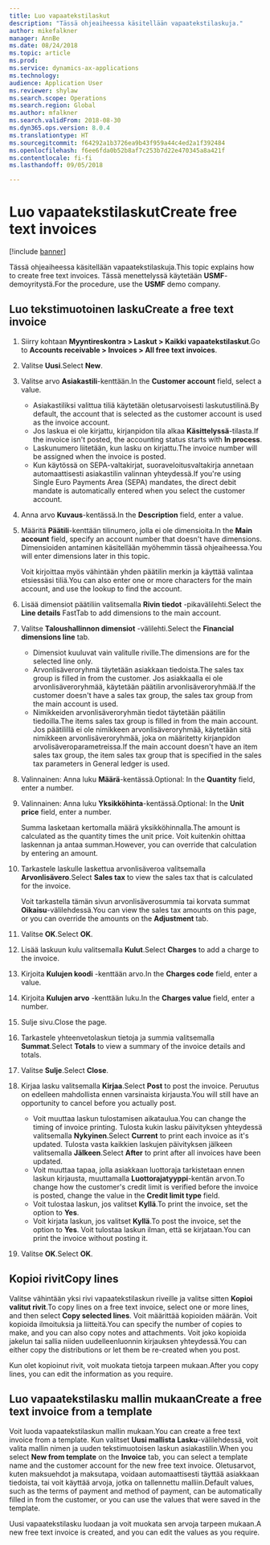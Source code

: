 ```yaml
--- 
title: Luo vapaatekstilaskut
description: "Tässä ohjeaiheessa käsitellään vapaatekstilaskuja."
author: mikefalkner
manager: AnnBe
ms.date: 08/24/2018
ms.topic: article
ms.prod: 
ms.service: dynamics-ax-applications
ms.technology: 
audience: Application User
ms.reviewer: shylaw
ms.search.scope: Operations
ms.search.region: Global
ms.author: mfalkner
ms.search.validFrom: 2018-08-30
ms.dyn365.ops.version: 8.0.4
ms.translationtype: HT
ms.sourcegitcommit: f64292a1b3726ea9b43f959a44c4ed2a1f392484
ms.openlocfilehash: f6ee6fda0b52b8af7c253b7d22e470345a8a421f
ms.contentlocale: fi-fi
ms.lasthandoff: 09/05/2018

---
```


# <a name="create-free-text-invoices"></a><span data-ttu-id="540cc-103">Luo vapaatekstilaskut</span><span class="sxs-lookup"><span data-stu-id="540cc-103">Create free text invoices</span></span>

[!include [banner](../includes/banner.md)]

<span data-ttu-id="540cc-104">Tässä ohjeaiheessa käsitellään vapaatekstilaskuja.</span><span class="sxs-lookup"><span data-stu-id="540cc-104">This topic explains how to create free text invoices.</span></span> <span data-ttu-id="540cc-105">Tässä menettelyssä käytetään **USMF**-demoyritystä.</span><span class="sxs-lookup"><span data-stu-id="540cc-105">For the procedure, use the **USMF** demo company.</span></span>

## <a name="create-a-free-text-invoice"></a><span data-ttu-id="540cc-106">Luo tekstimuotoinen lasku</span><span class="sxs-lookup"><span data-stu-id="540cc-106">Create a free text invoice</span></span>

1. <span data-ttu-id="540cc-107">Siirry kohtaan **Myyntireskontra \> Laskut \> Kaikki vapaatekstilaskut**.</span><span class="sxs-lookup"><span data-stu-id="540cc-107">Go to **Accounts receivable \> Invoices \> All free text invoices**.</span></span>
2. <span data-ttu-id="540cc-108">Valitse **Uusi**.</span><span class="sxs-lookup"><span data-stu-id="540cc-108">Select **New**.</span></span>
3. <span data-ttu-id="540cc-109">Valitse arvo **Asiakastili**-kenttään.</span><span class="sxs-lookup"><span data-stu-id="540cc-109">In the **Customer account** field, select a value.</span></span>

    * <span data-ttu-id="540cc-110">Asiakastiliksi valittua tiliä käytetään oletusarvoisesti laskutustilinä.</span><span class="sxs-lookup"><span data-stu-id="540cc-110">By default, the account that is selected as the customer account is used as the invoice account.</span></span>
    * <span data-ttu-id="540cc-111">Jos laskua ei ole kirjattu, kirjanpidon tila alkaa **Käsittelyssä**-tilasta.</span><span class="sxs-lookup"><span data-stu-id="540cc-111">If the invoice isn't posted, the accounting status starts with **In process**.</span></span>
    * <span data-ttu-id="540cc-112">Laskunumero liitetään, kun lasku on kirjattu.</span><span class="sxs-lookup"><span data-stu-id="540cc-112">The invoice number will be assigned when the invoice is posted.</span></span>
    * <span data-ttu-id="540cc-113">Kun käytössä on SEPA-valtakirjat, suoraveloitusvaltakirja annetaan automaattisesti asiakastilin valinnan yhteydessä.</span><span class="sxs-lookup"><span data-stu-id="540cc-113">If you're using Single Euro Payments Area (SEPA) mandates, the direct debit mandate is automatically entered when you select the customer account.</span></span>

4. <span data-ttu-id="540cc-114">Anna arvo **Kuvaus**-kentässä.</span><span class="sxs-lookup"><span data-stu-id="540cc-114">In the **Description** field, enter a value.</span></span>
5. <span data-ttu-id="540cc-115">Määritä **Päätili**-kenttään tilinumero, jolla ei ole dimensioita.</span><span class="sxs-lookup"><span data-stu-id="540cc-115">In the **Main account** field, specify an account number that doesn't have dimensions.</span></span> <span data-ttu-id="540cc-116">Dimensioiden antaminen käsitellään myöhemmin tässä ohjeaiheessa.</span><span class="sxs-lookup"><span data-stu-id="540cc-116">You will enter dimensions later in this topic.</span></span>

    <span data-ttu-id="540cc-117">Voit kirjoittaa myös vähintään yhden päätilin merkin ja käyttää valintaa etsiessäsi tiliä.</span><span class="sxs-lookup"><span data-stu-id="540cc-117">You can also enter one or more characters for the main account, and use the lookup to find the account.</span></span>

6. <span data-ttu-id="540cc-118">Lisää dimensiot päätiliin valitsemalla **Rivin tiedot** -pikavälilehti.</span><span class="sxs-lookup"><span data-stu-id="540cc-118">Select the **Line details** FastTab to add dimensions to the main account.</span></span>
7. <span data-ttu-id="540cc-119">Valitse **Taloushallinnon dimensiot** -välilehti.</span><span class="sxs-lookup"><span data-stu-id="540cc-119">Select the **Financial dimensions line** tab.</span></span>

    * <span data-ttu-id="540cc-120">Dimensiot kuuluvat vain valitulle riville.</span><span class="sxs-lookup"><span data-stu-id="540cc-120">The dimensions are for the selected line only.</span></span>
    * <span data-ttu-id="540cc-121">Arvonlisäveroryhmä täytetään asiakkaan tiedoista.</span><span class="sxs-lookup"><span data-stu-id="540cc-121">The sales tax group is filled in from the customer.</span></span> <span data-ttu-id="540cc-122">Jos asiakkaalla ei ole arvonlisäveroryhmää, käytetään päätilin arvonlisäveroryhmää.</span><span class="sxs-lookup"><span data-stu-id="540cc-122">If the customer doesn't have a sales tax group, the sales tax group from the main account is used.</span></span>
    * <span data-ttu-id="540cc-123">Nimikkeiden arvonlisäveroryhmän tiedot täytetään päätilin tiedoilla.</span><span class="sxs-lookup"><span data-stu-id="540cc-123">The items sales tax group is filled in from the main account.</span></span> <span data-ttu-id="540cc-124">Jos päätilillä ei ole nimikkeen arvonlisäveroryhmää, käytetään sitä nimikkeen arvonlisäveroryhmää, joka on määritetty kirjanpidon arvolisäveroparametreissa.</span><span class="sxs-lookup"><span data-stu-id="540cc-124">If the main account doesn't have an item sales tax group, the item sales tax group that is specified in the sales tax parameters in General ledger is used.</span></span>

8. <span data-ttu-id="540cc-125">Valinnainen: Anna luku **Määrä**-kentässä.</span><span class="sxs-lookup"><span data-stu-id="540cc-125">Optional: In the **Quantity** field, enter a number.</span></span>
9. <span data-ttu-id="540cc-126">Valinnainen: Anna luku **Yksikköhinta**-kentässä.</span><span class="sxs-lookup"><span data-stu-id="540cc-126">Optional: In the **Unit price** field, enter a number.</span></span>

    <span data-ttu-id="540cc-127">Summa lasketaan kertomalla määrä yksikköhinnalla.</span><span class="sxs-lookup"><span data-stu-id="540cc-127">The amount is calculated as the quantity times the unit price.</span></span> <span data-ttu-id="540cc-128">Voit kuitenkin ohittaa laskennan ja antaa summan.</span><span class="sxs-lookup"><span data-stu-id="540cc-128">However, you can override that calculation by entering an amount.</span></span>

10. <span data-ttu-id="540cc-129">Tarkastele laskulle laskettua arvonlisäveroa valitsemalla **Arvonlisävero**.</span><span class="sxs-lookup"><span data-stu-id="540cc-129">Select **Sales tax** to view the sales tax that is calculated for the invoice.</span></span>

    <span data-ttu-id="540cc-130">Voit tarkastella tämän sivun arvonlisäverosummia tai korvata summat **Oikaisu**-välilehdessä.</span><span class="sxs-lookup"><span data-stu-id="540cc-130">You can view the sales tax amounts on this page, or you can override the amounts on the **Adjustment** tab.</span></span>

11. <span data-ttu-id="540cc-131">Valitse **OK**.</span><span class="sxs-lookup"><span data-stu-id="540cc-131">Select **OK**.</span></span>
12. <span data-ttu-id="540cc-132">Lisää laskuun kulu valitsemalla **Kulut**.</span><span class="sxs-lookup"><span data-stu-id="540cc-132">Select **Charges** to add a charge to the invoice.</span></span>
13. <span data-ttu-id="540cc-133">Kirjoita **Kulujen koodi** -kenttään arvo.</span><span class="sxs-lookup"><span data-stu-id="540cc-133">In the **Charges code** field, enter a value.</span></span>
14. <span data-ttu-id="540cc-134">Kirjoita **Kulujen arvo** -kenttään luku.</span><span class="sxs-lookup"><span data-stu-id="540cc-134">In the **Charges value** field, enter a number.</span></span>
15. <span data-ttu-id="540cc-135">Sulje sivu.</span><span class="sxs-lookup"><span data-stu-id="540cc-135">Close the page.</span></span>
16. <span data-ttu-id="540cc-136">Tarkastele yhteenvetolaskun tietoja ja summia valitsemalla **Summat**.</span><span class="sxs-lookup"><span data-stu-id="540cc-136">Select **Totals** to view a summary of the invoice details and totals.</span></span>
17. <span data-ttu-id="540cc-137">Valitse **Sulje**.</span><span class="sxs-lookup"><span data-stu-id="540cc-137">Select **Close**.</span></span>
18. <span data-ttu-id="540cc-138">Kirjaa lasku valitsemalla **Kirjaa**.</span><span class="sxs-lookup"><span data-stu-id="540cc-138">Select **Post** to post the invoice.</span></span> <span data-ttu-id="540cc-139">Peruutus on edelleen mahdollista ennen varsinaista kirjausta.</span><span class="sxs-lookup"><span data-stu-id="540cc-139">You will still have an opportunity to cancel before you actually post.</span></span>

    * <span data-ttu-id="540cc-140">Voit muuttaa laskun tulostamisen aikataulua.</span><span class="sxs-lookup"><span data-stu-id="540cc-140">You can change the timing of invoice printing.</span></span> <span data-ttu-id="540cc-141">Tulosta kukin lasku päivityksen yhteydessä valitsemalla **Nykyinen**.</span><span class="sxs-lookup"><span data-stu-id="540cc-141">Select **Current** to print each invoice as it's updated.</span></span> <span data-ttu-id="540cc-142">Tulosta vasta kaikkien laskujen päivityksen jälkeen valitsemalla **Jälkeen**.</span><span class="sxs-lookup"><span data-stu-id="540cc-142">Select **After** to print after all invoices have been updated.</span></span>
    * <span data-ttu-id="540cc-143">Voit muuttaa tapaa, jolla asiakkaan luottoraja tarkistetaan ennen laskun kirjausta, muuttamalla **Luottorajatyyppi**-kentän arvon.</span><span class="sxs-lookup"><span data-stu-id="540cc-143">To change how the customer's credit limit is verified before the invoice is posted, change the value in the **Credit limit type** field.</span></span>
    * <span data-ttu-id="540cc-144">Voit tulostaa laskun, jos valitset **Kyllä**.</span><span class="sxs-lookup"><span data-stu-id="540cc-144">To print the invoice, set the option to **Yes**.</span></span>
    * <span data-ttu-id="540cc-145">Voit kirjata laskun, jos valitset **Kyllä**.</span><span class="sxs-lookup"><span data-stu-id="540cc-145">To post the invoice, set the option to **Yes**.</span></span> <span data-ttu-id="540cc-146">Voit tulostaa laskun ilman, että se kirjataan.</span><span class="sxs-lookup"><span data-stu-id="540cc-146">You can print the invoice without posting it.</span></span>

19. <span data-ttu-id="540cc-147">Valitse **OK**.</span><span class="sxs-lookup"><span data-stu-id="540cc-147">Select **OK**.</span></span>

## <a name="copy-lines"></a><span data-ttu-id="540cc-148">Kopioi rivit</span><span class="sxs-lookup"><span data-stu-id="540cc-148">Copy lines</span></span>
<span data-ttu-id="540cc-149">Valitse vähintään yksi rivi vapaatekstilaskun riveille ja valitse sitten **Kopioi valitut rivit**.</span><span class="sxs-lookup"><span data-stu-id="540cc-149">To copy lines on a free text invoice, select one or more lines, and then select **Copy selected lines**.</span></span> <span data-ttu-id="540cc-150">Voit määrittää kopioiden määrän. Voit kopioida ilmoituksia ja liitteitä.</span><span class="sxs-lookup"><span data-stu-id="540cc-150">You can specify the number of copies to make, and you can also copy notes and attachments.</span></span> <span data-ttu-id="540cc-151">Voit joko kopioida jakelun tai sallia niiden uudelleenluonnin kirjauksen yhteydessä.</span><span class="sxs-lookup"><span data-stu-id="540cc-151">You can either copy the distributions or let them be re-created when you post.</span></span>

<span data-ttu-id="540cc-152">Kun olet kopioinut rivit, voit muokata tietoja tarpeen mukaan.</span><span class="sxs-lookup"><span data-stu-id="540cc-152">After you copy lines, you can edit the information as you require.</span></span>

## <a name="create-a-free-text-invoice-from-a-template"></a><span data-ttu-id="540cc-153">Luo vapaatekstilasku mallin mukaan</span><span class="sxs-lookup"><span data-stu-id="540cc-153">Create a free text invoice from a template</span></span>
<span data-ttu-id="540cc-154">Voit luoda vapaatekstilaskun mallin mukaan.</span><span class="sxs-lookup"><span data-stu-id="540cc-154">You can create a free text invoice from a template.</span></span> <span data-ttu-id="540cc-155">Kun valitset **Uusi mallista** **Lasku**-välilehdessä, voit valita mallin nimen ja uuden tekstimuotoisen laskun asiakastilin.</span><span class="sxs-lookup"><span data-stu-id="540cc-155">When you select **New from template** on the **Invoice** tab, you can select a template name and the customer account for the new free text invoice.</span></span> <span data-ttu-id="540cc-156">Oletusarvot, kuten maksuehdot ja maksutapa, voidaan automaattisesti täyttää asiakkaan tiedoista, tai voit käyttää arvoja, jotka on tallennettu malliin.</span><span class="sxs-lookup"><span data-stu-id="540cc-156">Default values, such as the terms of payment and method of payment, can be automatically filled in from the customer, or you can use the values that were saved in the template.</span></span>

<span data-ttu-id="540cc-157">Uusi vapaatekstilasku luodaan ja voit muokata sen arvoja tarpeen mukaan.</span><span class="sxs-lookup"><span data-stu-id="540cc-157">A new free text invoice is created, and you can edit the values as you require.</span></span>

